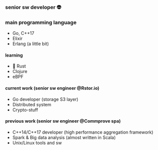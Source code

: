### senior sw developer 👽

### main programming language
- Go, C++17
- Elixir
- Erlang (a little bit)

#### learning

- 🦀 Rust
- Clojure
- eBPF

#### current work (senior sw engineer @Rstor.io)

- Go developer (storage S3 layer)
- Distributed system
- Crypto-stuff

#### previous work (senior sw engineer @Commprove spa)

- C++14/C++17 developer (high performance aggregation framework)
- Spark & Big data analysis (almost written in Scala)
- Unix/Linux tools and sw

<!--
**meox/meox** is a ✨ _special_ ✨ repository because its `README.md` (this file) appears on your GitHub profile.

Here are some ideas to get you started:

- 🔭 I’m currently working on ...
- 🌱 I’m currently learning ...
- 👯 I’m looking to collaborate on ...
- 🤔 I’m looking for help with ...
- 💬 Ask me about ...
- 📫 How to reach me: ...
- 😄 Pronouns: ...
- ⚡ Fun fact: ...
-->
